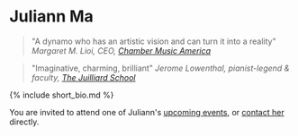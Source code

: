 # Juliann Ma

> "A dynamo who has an artistic vision and can turn it into a reality"
> <cite>Margaret M. Lioi, CEO, <a href="http://www.chamber-music.org/">Chamber Music America</a></cite>

> "Imaginative, charming, brilliant"
><cite>Jerome Lowenthal, pianist-legend & faculty, <a href="http://www.juilliard.edu/">The Juilliard School</a></cite>

{% include short_bio.md %}

You are invited to attend one of Juliann's [upcoming events](#concerts), or [contact her](#contact) directly.
